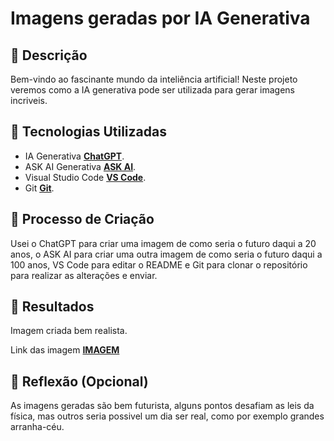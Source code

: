 # Imagens geradas por IA Generativa

## 📒 Descrição
Bem-vindo ao fascinante mundo da inteliência artificial! Neste projeto veremos como a IA generativa pode ser utilizada para gerar imagens incriveis.

## 🤖 Tecnologias Utilizadas
- IA Generativa **[ChatGPT](https://chat.chaton.ai/my/main)**.
- ASK AI Generativa **[ASK AI](https://askaichat.app/)**.
- Visual Studio Code **[VS Code](https://code.visualstudio.com/)**.
- Git **[Git](https://git-scm.com/)**.

## 🧐 Processo de Criação
Usei o ChatGPT para criar uma imagem de como seria o futuro daqui a 20 anos, o ASK AI para criar uma outra imagem de como seria o futuro daqui a 100 anos, VS Code para editar o README e Git para clonar o repositório para realizar as alterações e enviar. 

## 🚀 Resultados
 Imagem criada bem realista.

Link das imagem **[IMAGEM](https://github.com/roobert1990/lab-natty-or-not./tree/main/Imagens)**

## 💭 Reflexão (Opcional)
As imagens geradas são bem futurista, alguns pontos desafiam as leis da física, mas outros seria possivel um dia ser real, como por exemplo grandes arranha-céu.
